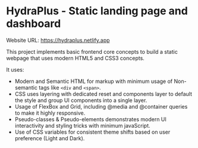 # HydraPlus - Static landing page and dashboard

Website URL: https://hydraplus.netlify.app

This project implements basic frontend core concepts to build a static webpage that uses modern HTML5 and CSS3 concepts. 

It uses:

- Modern and Semantic HTML for markup with minimum usage of Non-semantic tags like `<div` and `<span>`.
- CSS uses layering with dedicated reset and components layer to default the style and group UI components into a single layer.
- Usage of FlexBox and Grid, including @media and @container queries to make it highly responsive.
- Pseudo-classes & Pseudo-elements demonstrates modern UI interactivity and styling tricks with minimum javaScript.
- Use of CSS variables for consistent theme shifts based on user preference (Light and Dark).
